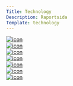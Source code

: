 ```yaml
---
Title: Technology
Description: Raportsida
Template: technology
---
```


<div class="techbox">
    <a href="%base_url%?technology/css"><img src="image/css_256.png" alt="icon"></a>
</div>

<div class="techbox">
    <a href="%base_url%?technology/html"><img src="image/html_256.png" alt="icon"></a>
</div>

<div class="techbox">
    <a href="%base_url%?technology/javascript"><img src="image/js_256.png" alt="icon"></a>
</div>

<div class="techbox">
    <a href="%base_url%?technology/python"><img src="image/python_256.png" alt="icon"></a>
</div>

<div class="techbox">
    <a href="%base_url%?technology/php"><img src="image/php.png" alt="icon"></a>
</div>

<div class="techbox">
    <a href="%base_url%?technology/sqlite"><img src="image/sqlite.png" alt="icon"></a>
</div>

<div class="techbox">
    <a href="%base_url%?technology/git"><img src="image/git_256.png" alt="icon"></a>
</div>

